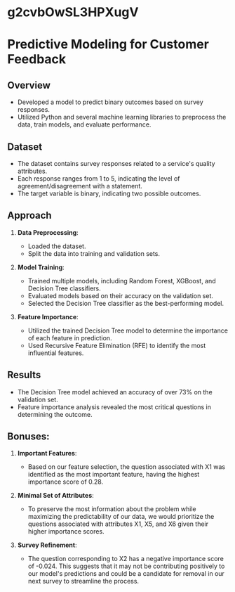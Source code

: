# g2cvbOwSL3HPXugV

# Predictive Modeling for Customer Feedback

## Overview

- Developed a model to predict binary outcomes based on survey responses.
- Utilized Python and several machine learning libraries to preprocess the data, train models, and evaluate performance.

## Dataset

- The dataset contains survey responses related to a service's quality attributes.
- Each response ranges from 1 to 5, indicating the level of agreement/disagreement with a statement.
- The target variable is binary, indicating two possible outcomes.

## Approach

1. **Data Preprocessing**:
   - Loaded the dataset.
   - Split the data into training and validation sets.
   
2. **Model Training**:
   - Trained multiple models, including Random Forest, XGBoost, and Decision Tree classifiers.
   - Evaluated models based on their accuracy on the validation set.
   - Selected the Decision Tree classifier as the best-performing model.
   
3. **Feature Importance**:
   - Utilized the trained Decision Tree model to determine the importance of each feature in prediction.
   - Used Recursive Feature Elimination (RFE) to identify the most influential features.

## Results

- The Decision Tree model achieved an accuracy of over 73% on the validation set.
- Feature importance analysis revealed the most critical questions in determining the outcome.

## Bonuses:

1. **Important Features**: 
   - Based on our feature selection, the question associated with X1 was identified as the most important feature, having the highest importance score of 0.28.

2. **Minimal Set of Attributes**: 
   - To preserve the most information about the problem while maximizing the predictability of our data, we would prioritize the questions associated with attributes X1, X5, and X6 given their higher importance scores.

3. **Survey Refinement**: 
   - The question corresponding to X2 has a negative importance score of -0.024. This suggests that it may not be contributing positively to our model's predictions and could be a candidate for removal in our next survey to streamline the process.
